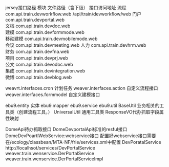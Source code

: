 

jersey接口路径
模块    文件路径（含下级）                   接口访问地址
流程    com.api.train.devworkflow.web    /api/train/devworkflow/web
门户    com.api.train.devportal.web    
文档    com.api.train.devdoc.web   
建模    com.api.train.devformmode.web    
移动建模 com.api.train.devmobilemode.web   
会议    com.api.train.devmeeting.web 
人力    com.api.train.devhrm.web    
财务    com.api.train.devfna.web    
项目    com.api.train.devprj.web   
公文    com.api.train.devodoc.web   
集成    com.api.train.devintegration.web    
微博    com.api.train.devblog.web    


weavrt.interfaces.cron  计划任务
weaver.interfaces.action 自定义流程接口
weaver.interfaces.formmodel 自定义建模接口

ebu9.entity 实体
ebu9.mapper 
ebu9.service
ebu9.util
BaseUtil 业务相关的工具类（创建流程工具，）
UniversalUtil 通用工具类
ResponseVO代办抓取字段属性映射

DomeApi待办抓取接口
DomeDevportalApi标准的resful接口
DomeDevPoartlWebService:webservice接口
配置好webservice接口需要在/ecology/classbean/MTA-NF/frie/services.xml中配置
<service>
<name>DevPoratalService</name> 
<namespace>http://localhsot/services/DevPortalService</namespace>
<serviceClass>weaver.train.wenservice.DerPortalService</servicesClass>
<implementationClass>weaver.train.wenservice.DerPortalServiceImpl</implementationClass>
</service>